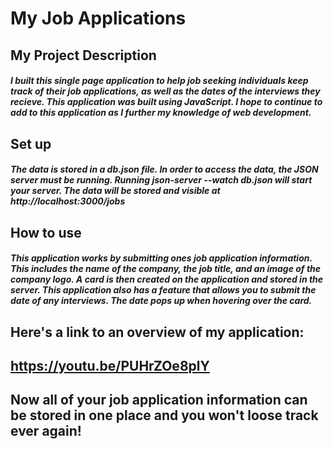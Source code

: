 # My Job Applications

## My Project Description
##### I built this single page application to help job seeking individuals keep track of their job applications, as well as the dates of the interviews they recieve. This application was built using JavaScript. I hope to continue to add to this application as I further my knowledge of web development. 

## Set up
##### The data is stored in a db.json file. In order to access the data, the JSON server must be running. Running json-server --watch db.json will start your server. The data will be stored and visible at http://localhost:3000/jobs 

## How to use 
##### This application works by submitting ones job application information. This includes the name of the company, the job title, and an image of the company logo. A card is then created on the application and stored in the server. This application also has a feature that allows you to submit the date of any interviews. The date pops up when hovering over the card. 

## Here's a link to an overview of my application:
## https://youtu.be/PUHrZOe8plY

## Now all of your job application information can be stored in one place and you won't loose track ever again!